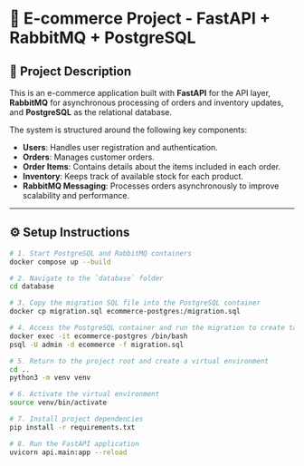# 🛒 E-commerce Project - FastAPI + RabbitMQ + PostgreSQL

## 📌 Project Description

This is an e-commerce application built with **FastAPI** for the API layer, **RabbitMQ** for asynchronous processing of orders and inventory updates, and **PostgreSQL** as the relational database.

The system is structured around the following key components:

- **Users**: Handles user registration and authentication.
- **Orders**: Manages customer orders.
- **Order Items**: Contains details about the items included in each order.
- **Inventory**: Keeps track of available stock for each product.
- **RabbitMQ Messaging**: Processes orders asynchronously to improve scalability and performance.

---

## ⚙️ Setup Instructions

```bash
# 1. Start PostgreSQL and RabbitMQ containers
docker compose up --build

# 2. Navigate to the `database` folder
cd database

# 3. Copy the migration SQL file into the PostgreSQL container
docker cp migration.sql ecommerce-postgres:/migration.sql

# 4. Access the PostgreSQL container and run the migration to create tables
docker exec -it ecommerce-postgres /bin/bash
psql -U admin -d ecommerce -f migration.sql

# 5. Return to the project root and create a virtual environment
cd ..
python3 -m venv venv

# 6. Activate the virtual environment
source venv/bin/activate

# 7. Install project dependencies
pip install -r requirements.txt

# 8. Run the FastAPI application
uvicorn api.main:app --reload
